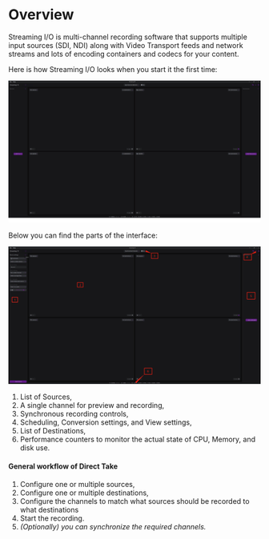 # Overview

Streaming I/O is multi-channel recording software that supports multiple input sources (SDI, NDI) along with Video Transport feeds and network streams and lots of encoding containers and codecs for your content.

Here is how Streaming I/O looks when you start it the first time:

![](<.gitbook/assets/画板 2 副本 2@4x.png>)

Below you can find the parts of the interface:

![](.gitbook/assets/11.png)

1. List of Sources,
2. A single channel for preview and recording,
3. Synchronous recording controls,
4. Scheduling, Conversion settings, and View settings,
5. List of Destinations,
6. Performance counters to monitor the actual state of CPU, Memory, and disk use.

#### General workflow of Direct Take <a href="#general-workflow-of-direct-take" id="general-workflow-of-direct-take"></a>

1. Configure one or multiple sources,
2. Сonfigure one or multiple destinations,
3. Сonfigure the channels to match what sources should be recorded to what destinations
4. Start the recording.&#x20;
5. _(Optionally) you can synchronize the required channels._
